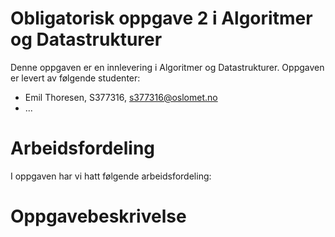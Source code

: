 # Obligatorisk oppgave 2 i Algoritmer og Datastrukturer

Denne oppgaven er en innlevering i Algoritmer og Datastrukturer. 
Oppgaven er levert av følgende studenter:
* Emil Thoresen, S377316, s377316@oslomet.no
* ...

# Arbeidsfordeling

I oppgaven har vi hatt følgende arbeidsfordeling:


# Oppgavebeskrivelse
